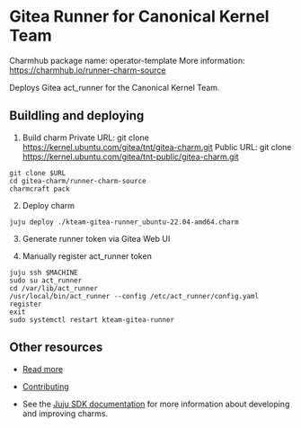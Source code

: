 <!--
Avoid using this README file for information that is maintained or published elsewhere, e.g.:

* metadata.yaml > published on Charmhub
* documentation > published on (or linked to from) Charmhub
* detailed contribution guide > documentation or CONTRIBUTING.md

Use links instead.
-->

# Gitea Runner for Canonical Kernel Team

Charmhub package name: operator-template
More information: https://charmhub.io/runner-charm-source

Deploys Gitea act_runner for the Canonical Kernel Team.

## Buildling and deploying

1. Build charm
Private URL: git clone https://kernel.ubuntu.com/gitea/tnt/gitea-charm.git
Public URL: git clone https://kernel.ubuntu.com/gitea/tnt-public/gitea-charm.git
```shell
git clone $URL
cd gitea-charm/runner-charm-source
charmcraft pack
```

2. Deploy charm
```shell
juju deploy ./kteam-gitea-runner_ubuntu-22.04-amd64.charm
```

3. Generate runner token via Gitea Web UI

4. Manually register act_runner token
```shell
juju ssh $MACHINE
sudo su act_runner
cd /var/lib/act_runner
/usr/local/bin/act_runner --config /etc/act_runner/config.yaml register
exit
sudo systemctl restart kteam-gitea-runner
```

## Other resources

<!-- If your charm is documented somewhere else other than Charmhub, provide a link separately. -->

- [Read more](https://example.com)

- [Contributing](CONTRIBUTING.md) <!-- or link to other contribution documentation -->

- See the [Juju SDK documentation](https://juju.is/docs/sdk) for more information about developing and improving charms.
